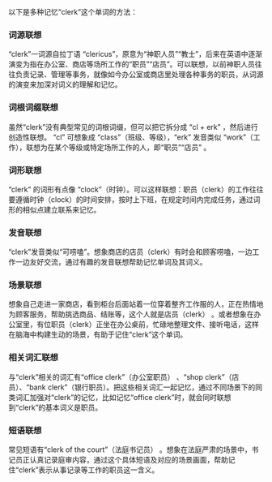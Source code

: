 以下是多种记忆“clerk”这个单词的方法：

### 词源联想
“clerk”一词源自拉丁语 “clericus”，原意为“神职人员”“教士”，后来在英语中逐渐演变为指在办公室、商店等场所工作的“职员”“店员”。可以联想，以前神职人员往往负责记录、管理等事务，就像如今办公室或商店里处理各种事务的职员，从词源的演变来加深对词义的理解和记忆。

### 词根词缀联想
虽然“clerk”没有典型常见的词根词缀，但可以把它拆分成 “cl + erk” ，然后进行创造性联想。 “cl” 可想象成 “class”（班级、等级），“erk” 发音类似 “work”（工作），联想为在某个等级或特定场所工作的人，即“职员”“店员” 。

### 词形联想
“clerk” 的词形有点像 “clock”（时钟）。可以这样联想：职员（clerk）的工作往往要遵循时钟（clock）的时间安排，按时上下班，在规定时间内完成任务，通过词形的相似点建立联系来记忆。

### 发音联想
“clerk”发音类似“可唠嗑”。想象商店的店员（clerk）有时会和顾客唠嗑，一边工作一边友好交流，通过有趣的发音联想帮助记忆单词及其词义。

### 场景联想
想象自己走进一家商店，看到柜台后面站着一位穿着整齐工作服的人，正在热情地为顾客服务，帮助挑选商品、结账等，这个人就是店员（clerk） 。或者想象在办公室里，有位职员（clerk）正坐在办公桌前，忙碌地整理文件、接听电话，这样在脑海中构建生动的场景，有助于记住“clerk”这个单词。

### 相关词汇联想
与“clerk”相关的词汇有“office clerk”（办公室职员） 、“shop clerk”（店员）、“bank clerk”（银行职员）。把这些相关词汇一起记忆，通过不同场景下的同类词汇加强对“clerk”的记忆，比如记忆“office clerk”时，就会同时联想到“clerk”的基本词义是职员。

### 短语联想
常见短语有“clerk of the court”（法庭书记员） 。想象在法庭严肃的场景中，书记员正认真记录庭审内容，通过这个具体短语及对应的场景画面，帮助记住“clerk”表示从事记录等工作的职员这一含义。 